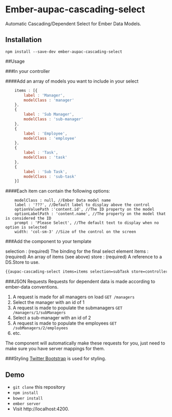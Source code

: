 # Ember-aupac-cascading-select

Automatic Cascading/Dependent Select for Ember Data Models.

## Installation

```
npm install --save-dev ember-aupac-cascading-select
```

##Usage

###In your controller

####Add an array of models you want to include in your select
```javascript
    items : [{
        label : 'Manager',
        modelClass : 'manager'
    },
    {
        label : 'Sub Manager',
        modelClass : 'sub-manager'
    },
    {
        label : 'Employee',
        modelClass : 'employee'
    },
    {
        label : 'Task',
        modelClass : 'task'
    },
    {
        label : 'Sub Task',
        modelClass : 'sub-task'
    }]

```

####Each item can contain the following options:
```
    modelClass : null, //Ember Data model name
    label : '???', //Default label to display above the control
    optionValuePath :'content.id', //The ID property on the model
    optionLabelPath : 'content.name', //The property on the model that is considered the ID
    prompt : 'Please Select', //The default text to display when no option is selected
    width: 'col-sm-3' //Size of the control on the screen
```

###Add the component to your template

selection  : (required) The binding for the final select element
items : (required) An array of items (see above)
store : (required) A reference to a DS.Store to use.

```html
{{aupac-cascading-select items=items selection=subTask store=controller.store }}
``` 

###JSON Requests
Requests for dependent data is made according to ember-data conventions.

1. A request is made for all managers on load `GET /managers`
2. Select the manager with an id of 1
3. A request is made to populate the submanagers `GET /managers/1/subManagers`
4. Select a sub-manager with an id of 2
5. A request is made to populate the employees `GET /subManagers/2/employees`
6. etc.

The component will automatically make these requests for you, just need to make sure you have server mappings for them.

###Styling
[Twitter Bootstrap](http://getbootstrap.com/) is used for styling.


## Demo

* `git clone` this repository
* `npm install`
* `bower install`
* `ember server`
* Visit http://localhost:4200.
